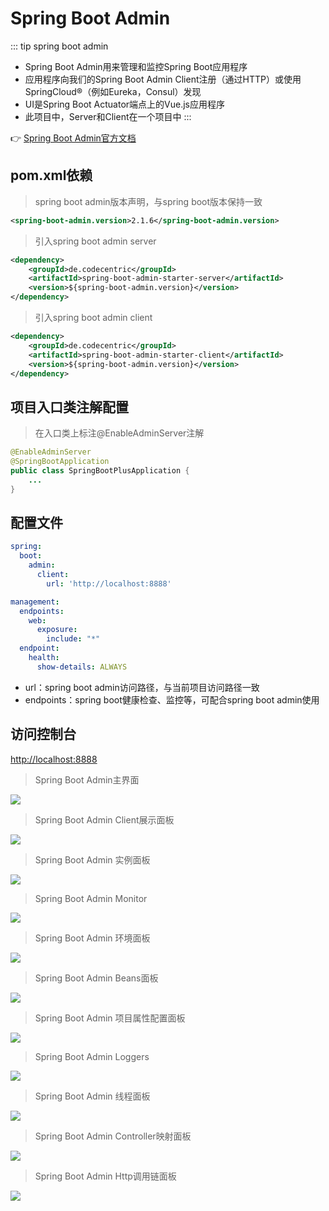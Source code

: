 # Spring Boot Admin

::: tip spring boot admin 
- Spring Boot Admin用来管理和监控Spring Boot应用程序
- 应用程序向我们的Spring Boot Admin Client注册（通过HTTP）或使用SpringCloud®（例如Eureka，Consul）发现
- UI是Spring Boot Actuator端点上的Vue.js应用程序
- 此项目中，Server和Client在一个项目中
:::

👉 [Spring Boot Admin官方文档](http://codecentric.github.io/spring-boot-admin/current/)


## pom.xml依赖
> spring boot admin版本声明，与spring boot版本保持一致
```xml
<spring-boot-admin.version>2.1.6</spring-boot-admin.version>
```

> 引入spring boot admin server
```xml
<dependency>
    <groupId>de.codecentric</groupId>
    <artifactId>spring-boot-admin-starter-server</artifactId>
    <version>${spring-boot-admin.version}</version>
</dependency>
```

> 引入spring boot admin client
```xml
<dependency>
    <groupId>de.codecentric</groupId>
    <artifactId>spring-boot-admin-starter-client</artifactId>
    <version>${spring-boot-admin.version}</version>
</dependency>
```
## 项目入口类注解配置
> 在入口类上标注@EnableAdminServer注解
```java
@EnableAdminServer
@SpringBootApplication
public class SpringBootPlusApplication {
    ...
}
```
## 配置文件
```yaml
spring:
  boot:
    admin:
      client:
        url: 'http://localhost:8888'

management:
  endpoints:
    web:
      exposure:
        include: "*"
  endpoint:
    health:
      show-details: ALWAYS
```
- url：spring boot admin访问路径，与当前项目访问路径一致
- endpoints：spring boot健康检查、监控等，可配合spring boot admin使用

## 访问控制台
[http://localhost:8888](http://localhost:8888)

> Spring Boot Admin主界面

![](https://geekidea.oss-cn-chengdu.aliyuncs.com/spring-boot-plus/img/springbootadmin/springbootadmin-home.png)

> Spring Boot Admin Client展示面板

![](https://geekidea.oss-cn-chengdu.aliyuncs.com/spring-boot-plus/img/springbootadmin/springbootadmin-wallboard.png)

> Spring Boot Admin 实例面板

![](https://geekidea.oss-cn-chengdu.aliyuncs.com/spring-boot-plus/img/springbootadmin/springbootadmin-instance.png)

> Spring Boot Admin Monitor

![](https://geekidea.oss-cn-chengdu.aliyuncs.com/spring-boot-plus/img/springbootadmin/springbootadmin-monitor.png)

> Spring Boot Admin 环境面板

![](https://geekidea.oss-cn-chengdu.aliyuncs.com/spring-boot-plus/img/springbootadmin/springbootadmin-environment.png)

> Spring Boot Admin Beans面板

![](https://geekidea.oss-cn-chengdu.aliyuncs.com/spring-boot-plus/img/springbootadmin/springbootadmin-beans.png)

> Spring Boot Admin 项目属性配置面板

![](https://geekidea.oss-cn-chengdu.aliyuncs.com/spring-boot-plus/img/springbootadmin/springbootadmin-config-properties.png)

> Spring Boot Admin Loggers

![](https://geekidea.oss-cn-chengdu.aliyuncs.com/spring-boot-plus/img/springbootadmin/springbootadmin-loggers.png)

> Spring Boot Admin 线程面板

![](https://geekidea.oss-cn-chengdu.aliyuncs.com/spring-boot-plus/img/springbootadmin/springbootadmin-threads.png)

> Spring Boot Admin Controller映射面板

![](https://geekidea.oss-cn-chengdu.aliyuncs.com/spring-boot-plus/img/springbootadmin/springbootadmin-web-mappings.png)

> Spring Boot Admin Http调用链面板

![](https://geekidea.oss-cn-chengdu.aliyuncs.com/spring-boot-plus/img/springbootadmin/springbootadmin-http-traces.png)


